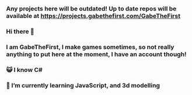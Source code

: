 ### Any projects here will be outdated! Up to date repos will be available at https://projects.gabethefirst.com/GabeTheFirst

### Hi there 👋
### I am GabeTheFirst, I make games sometimes, so not really anything to put here at the moment, I have an account though!
### 😺 I know C# 
### 🌱 I’m currently learning JavaScript, and 3d modelling

<!--
**GabeTheFirst/GabeTheFirst** is a ✨ _special_ ✨ repository because its `README.md` (this file) appears on your GitHub profile.

Here are some ideas to get you started:

- 🔭 I’m currently working on ...
- 🌱 I’m currently learning ...
- 👯 I’m looking to collaborate on ...
- 🤔 I’m looking for help with ...
- 💬 Ask me about ...
- 📫 How to reach me: ...
- 😄 Pronouns: ...
- ⚡ Fun fact: ...
-->
